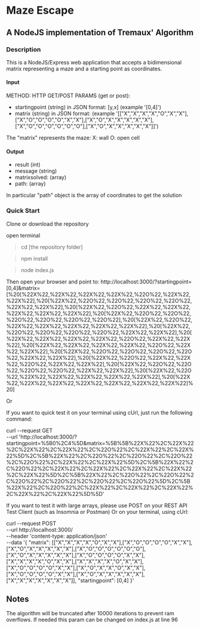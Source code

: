 # Maze Escape

## A NodeJS implementation of Tremaux' Algorithm

### Description

This is a NodeJS/Express web application that accepts a bidimensional matrix representing a maze and a starting point as coordinates.

#### Input

METHOD: HTTP GET/POST
PARAMS (get or post): 
- startingpoint (string) in JSON format: [y,x] (example '[0,4]')
- matrix (string) in JSON format: (example '[["X","X","X","X","O","X","X"],["X","O","O","O","O","X","X"],["X","O","X","X","X","X","X"],["X","O","O","O","O","O","O"],["X","O","X","X","X","X","X"]]')

The "matrix" represents the maze:
X: wall
O: open cell

#### Output

- result (int)
- message (string)
- matrixsolved: (array)
- path: (array)

In particular "path" object is the array of coordinates to get the solution



### Quick Start

Clone or download the repository

open terminal

> cd [the repository folder]


> npm install


> node index.js



Then open your browser and point to:
http://localhost:3000/?startingpoint=[0,4]&matrix=[%20[%22X%22,%22X%22,%22X%22,%22X%22,%22O%22,%22X%22,%22X%22],%20[%22X%22,%22O%22,%22O%22,%22O%22,%22O%22,%22X%22,%22X%22],%20[%22X%22,%22O%22,%22X%22,%22X%22,%22X%22,%22X%22,%22X%22],%20[%22X%22,%22O%22,%22O%22,%22O%22,%22O%22,%22O%22,%22O%22],%20[%22X%22,%22O%22,%22X%22,%22X%22,%22X%22,%22X%22,%22X%22],%20[%22X%22,%22O%22,%22O%22,%22O%22,%22O%22,%22X%22,%22X%22],%20[%22X%22,%22X%22,%22X%22,%22X%22,%22O%22,%22X%22,%22X%22],%20[%22X%22,%22X%22,%22X%22,%22X%22,%22O%22,%22X%22,%22X%22],%20[%22X%22,%22O%22,%22O%22,%22O%22,%22O%22,%22X%22,%22X%22],%20[%22X%22,%22O%22,%22X%22,%22X%22,%22O%22,%22X%22,%22X%22],%20[%22X%22,%22O%22,%22O%22,%22O%22,%22O%22,%22X%22,%22X%22],%20[%22X%22,%22O%22,%22X%22,%22X%22,%22X%22,%22X%22,%22X%22],%20[%22X%22,%22X%22,%22X%22,%22X%22,%22X%22,%22X%22,%22X%22]%20]

Or

If you want to quick test it on your terminal using cUrl, just run the following command:

curl --request GET \
--url 'http://localhost:3000/?startingpoint=%5B0%2C4%5D&matrix=%5B%5B%22X%22%2C%22X%22%2C%22X%22%2C%22X%22%2C%22O%22%2C%22X%22%2C%22X%22%5D%2C%5B%22X%22%2C%22O%22%2C%22O%22%2C%22O%22%2C%22O%22%2C%22X%22%2C%22X%22%5D%2C%5B%22X%22%2C%22O%22%2C%22X%22%2C%22X%22%2C%22X%22%2C%22X%22%2C%22X%22%5D%2C%5B%22X%22%2C%22O%22%2C%22O%22%2C%22O%22%2C%22O%22%2C%22O%22%2C%22O%22%5D%2C%5B%22X%22%2C%22O%22%2C%22X%22%2C%22X%22%2C%22X%22%2C%22X%22%2C%22X%22%5D%5D'


If you want to test it with large arrays, please use POST on your REST API Test Client (such as Insomnia or Postman)
Or on your terminal, using cUrl:


curl --request POST \
  --url http://localhost:3000/ \
  --header 'content-type: application/json' \
  --data '{
	"matrix": [["X","X","X","X","O","X","X"],["X","O","O","O","O","X","X"],["X","O","X","X","X","X","X"],["X","O","O","O","O","O","O"],["X","O","X","X","X","X","X"],["X","O","O","O","O","X","X"],["X","X","X","X","O","X","X"],["X","X","X","X","O","X","X"],["X","O","O","O","O","X","X"],["X","O","X","X","O","X","X"],["X","O","O","O","O","X","X"],["X","O","X","X","X","X","X"],["X","X","X","X","X","X","X"]],
	"startingpoint": [0,4]
}'


## Notes

The algorithm will be truncated after 10000 iterations to prevent ram overflows.
If needed this param can be changed on index.js at line 96

